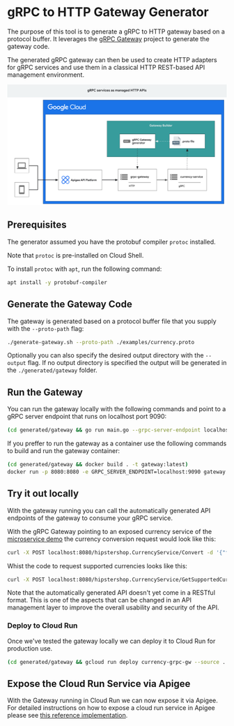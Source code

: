 # gRPC to HTTP Gateway Generator

The purpose of this tool is to generate a gRPC to HTTP gateway based on a protocol buffer.
It leverages the [gRPC Gateway](https://github.com/grpc-ecosystem/grpc-gateway) project to generate the gateway code.

The generated gRPC gateway can then be used to create HTTP adapters for gRPC services and use them in a classical HTTP REST-based API management environment.

![Architecture Overview](./img/architecture.png)

## Prerequisites

The generator assumed you have the protobuf compiler `protoc` installed.

Note that `protoc` is pre-installed on Cloud Shell.

To install `protoc` with `apt`, run the following command:

```sh
apt install -y protobuf-compiler
```

## Generate the Gateway Code

The gateway is generated based on a protocol buffer file that  you supply with the `--proto-path` flag:

```sh
./generate-gateway.sh --proto-path ./examples/currency.proto
```

Optionally you can also specify the desired output directory with the `--output` flag. If no output directory is specified the output will be generated in the `./generated/gateway` folder.

## Run the Gateway

You can run the gateway locally with the following commands and point to a gRPC server endpoint that runs on localhost port 9090: 

```sh
(cd generated/gateway && go run main.go --grpc-server-endpoint localhost:9090)
```

If you preffer to run the gateway as a container use the following commands to build and run the gateway container:

```sh
(cd generated/gateway && docker build . -t gateway:latest)
docker run -p 8080:8080 -e GRPC_SERVER_ENDPOINT=localhost:9090 gateway:latest
```

## Try it out locally

With the gateway running you can call the automatically generated API endpoints of the gateway to consume your gRPC service.

With the gRPC Gateway pointing to an exposed currency service of the [microservice demo](https://github.com/GoogleCloudPlatform/microservices-demo) the currency conversion request would look like this:

```sh
curl -X POST localhost:8080/hipstershop.CurrencyService/Convert -d '{"from": {"units": 3, "currency_code": "USD", "nanos": 0}, "to_code": "CHF"}'
```

Whist the code to request supported currencies looks like this:

```sh
curl -X POST localhost:8080/hipstershop.CurrencyService/GetSupportedCurrencies
```

Note that the automatically generated API doesn't yet come in a RESTful format. This is one of the aspects that can be changed in an API management layer to improve the overall usability and security of the API.

### Deploy to Cloud Run

Once we've tested the gateway locally we can deploy it to Cloud Run for production use.

```sh
(cd generated/gateway && gcloud run deploy currency-grpc-gw --source . --allow-unauthenticated --region europe-west1 --project $PROJECT_ID)
```

## Expose the Cloud Run Service via Apigee

With the Gateway running in Cloud Run we can now expose it via Apigee.
For detailed instructions on how to expose a cloud run service in Apigee please see [this reference implementation](https://github.com/apigee/devrel/tree/main/references/cloud-run).